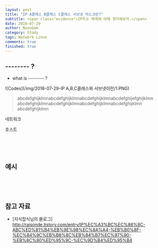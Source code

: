 ```yaml
---
layout: post
title: "IP A클래스 B클래스 C클래스 서브넷 마스크란?"
subtitle: <span class="evidence">IP주소 체계에 대해 정리해보자.</span>
date: 2018-07-29
author: NoonGam
category: Study
tags: Network Linux
comments: true
finished: true
---
```




## -------- ?

- what is -------- ? <br>

![Codes](/img/2018-07-29-IP A,B,C클래스와 서브넷이란/1.PNG)

> abcdefghijklmnabcdefghijklmnabcdefghijklmnabcdefghijefghijklmn
abcdefghijklmnabcdefghijklmnabcdefghijklmnabcdefghijklmn
abcdefghijklmn



네트워크

호스트




<br><br><br>

## 예시







<br><br><br>

## 참고 자료

* [지식잡식님의 블로그] http://raisonde.tistory.com/entry/IP%EC%A3%BC%EC%86%8C-ABC%ED%81%B4%EB%9E%98%EC%8A%A4-%EB%B0%8F-%EC%84%9C%EB%B8%8C%EB%84%B7%EC%97%90-%EB%8C%80%ED%95%9C-%EC%9D%B4%ED%95%B4
